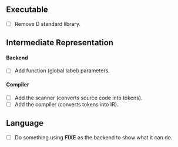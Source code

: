 ## Executable
- [ ] Remove D standard library.

## Intermediate Representation
#### Backend
- [ ] Add function (global label) parameters.

#### Compiler
- [ ] Add the scanner  (converts source code into tokens).
- [ ] Add the compiler (converts tokens into IR).

## Language
 - [ ] Do something using **FIXE** as the backend to show what it can do.